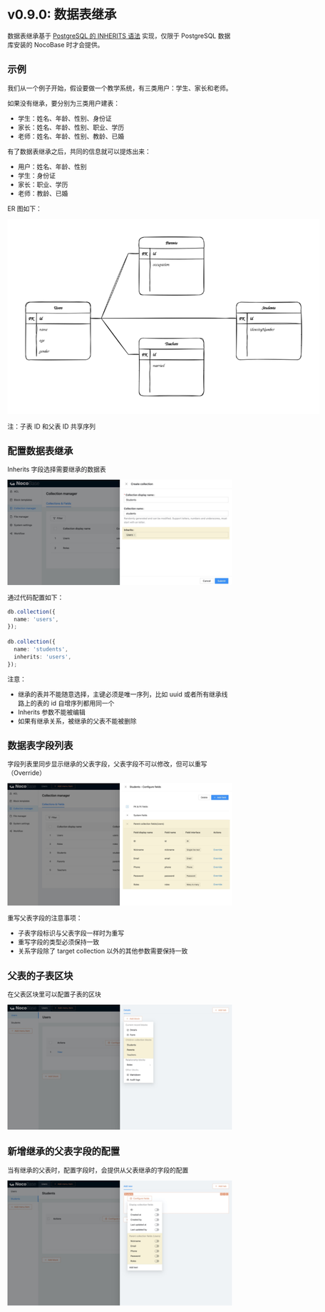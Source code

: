 # v0.9.0: 数据表继承

数据表继承基于 [PostgreSQL 的 INHERITS 语法](https://www.postgresql.org/docs/current/tutorial-inheritance.html) 实现，仅限于 PostgreSQL 数据库安装的 NocoBase 时才会提供。

## 示例

我们从一个例子开始，假设要做一个教学系统，有三类用户：学生、家长和老师。

如果没有继承，要分别为三类用户建表：

- 学生：姓名、年龄、性别、身份证
- 家长：姓名、年龄、性别、职业、学历
- 老师：姓名、年龄、性别、教龄、已婚

有了数据表继承之后，共同的信息就可以提炼出来：

- 用户：姓名、年龄、性别
- 学生：身份证
- 家长：职业、学历
- 老师：教龄、已婚

ER 图如下：

<img src="./inherits/er.svg" style="max-width: 700px;" />

注：子表 ID 和父表 ID 共享序列

## 配置数据表继承

Inherits 字段选择需要继承的数据表

<img src="./inherits/inherit.jpg" />

通过代码配置如下：

```ts
db.collection({
  name: 'users',
});

db.collection({
  name: 'students',
  inherits: 'users',
});
```

注意：

- 继承的表并不能随意选择，主键必须是唯一序列，比如 uuid 或者所有继承线路上的表的 id 自增序列都用同一个
- Inherits 参数不能被编辑
- 如果有继承关系，被继承的父表不能被删除

## 数据表字段列表

字段列表里同步显示继承的父表字段，父表字段不可以修改，但可以重写（Override）

<img src="./inherits/inherit-fields.jpg" />

重写父表字段的注意事项：

- 子表字段标识与父表字段一样时为重写
- 重写字段的类型必须保持一致
- 关系字段除了 target collection 以外的其他参数需要保持一致

## 父表的子表区块

在父表区块里可以配置子表的区块

<img src="./inherits/inherited-blocks.jpg" />

## 新增继承的父表字段的配置

当有继承的父表时，配置字段时，会提供从父表继承的字段的配置

<img src="./inherits/configure-fields.jpg" />
